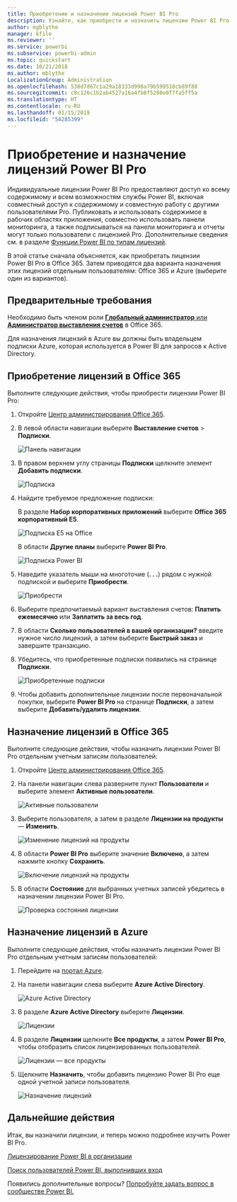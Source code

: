 ```yaml
---
title: Приобретение и назначение лицензий Power BI Pro
description: Узнайте, как приобрести и назначить лицензии Power BI Pro для предоставления пользователям доступа ко всему содержимому и функциям службы Power BI.
author: mgblythe
manager: kfile
ms.reviewer: ''
ms.service: powerbi
ms.subservice: powerbi-admin
ms.topic: quickstart
ms.date: 10/21/2018
ms.author: mblythe
LocalizationGroup: Administration
ms.openlocfilehash: 538d7d67c1a29a18333d998a79b599510cb89f88
ms.sourcegitcommit: c8c126c1b2ab4527a16a4fb8f5208e0f7fa5ff5a
ms.translationtype: HT
ms.contentlocale: ru-RU
ms.lasthandoff: 01/15/2019
ms.locfileid: "54285399"
---
```

# <a name="purchase-and-assign-power-bi-pro-licenses"></a>Приобретение и назначение лицензий Power BI Pro

Индивидуальные лицензии Power BI Pro предоставляют доступ ко всему содержимому и всем возможностям службы Power BI, включая совместный доступ к содержимому и совместную работу с другими пользователями Pro. Публиковать и использовать содержимое в рабочих областях приложения, совместно использовать панели мониторинга, а также подписываться на панели мониторинга и отчеты могут только пользователи с лицензией Pro. Дополнительные сведения см. в разделе [Функции Power BI по типам лицензий](service-features-license-type.md).

В этой статье сначала объясняется, как приобретать лицензии Power BI Pro в Office 365. Затем приводятся два варианта назначения этих лицензий отдельным пользователям: Office 365 и Azure (выберите один из вариантов).

## <a name="prerequisites"></a>Предварительные требования

Необходимо быть членом роли [**Глобальный администратор** или **Администратор выставления счетов**](https://support.office.com/article/about-office-365-admin-roles-da585eea-f576-4f55-a1e0-87090b6aaa9d?ui=en-US&rs=en-US&ad=US) в Office 365.

Для назначения лицензий в Azure вы должны быть владельцем подписки Azure, которая используется в Power BI для запросов к Active Directory.

## <a name="purchase-licenses-in-office-365"></a>Приобретение лицензий в Office 365

Выполните следующие действия, чтобы приобрести лицензии Power BI Pro:

1. Откройте [Центр администрирования Office 365](https://portal.office.com/adminportal/home#/homepage).

2. В левой области навигации выберите **Выставление счетов** > **Подписки**.

    ![Панель навигации](media/service-admin-purchasing-power-bi-pro/service-purchasing-power-bi-pro-01.png)

3. В правом верхнем углу страницы **Подписки** щелкните элемент **Добавить подписки**.

    ![Подписка](media/service-admin-purchasing-power-bi-pro/service-purchasing-power-bi-pro-02.png)

4. Найдите требуемое предложение подписки:

    В разделе **Набор корпоративных приложений** выберите **Office 365 корпоративный E5**.

    ![Подписка E5 на Office](media/service-admin-purchasing-power-bi-pro/service-purchasing-power-bi-pro-03.png)

    В области **Другие планы** выберите **Power BI Pro**.

    ![Подписка Power BI](media/service-admin-purchasing-power-bi-pro/service-purchasing-power-bi-pro-04.png)

5. Наведите указатель мыши на многоточие (**. . .**) рядом с нужной подпиской и выберите **Приобрести**.

    ![Приобрести](media/service-admin-purchasing-power-bi-pro/service-purchasing-power-bi-pro-05.png)

6. Выберите предпочитаемый вариант выставления счетов: **Платить ежемесячно** или **Заплатить за весь год**.

7. В области **Сколько пользователей в вашей организации?** введите нужное число лицензий, а затем выберите **Быстрый заказ** и завершите транзакцию.

8. Убедитесь, что приобретенные подписки появились на странице **Подписки**.

   ![Приобретенные подписки](media/service-admin-purchasing-power-bi-pro/service-purchasing-power-bi-pro-06.png)

9. Чтобы добавить дополнительные лицензии после первоначальной покупки, выберите **Power BI Pro** на странице **Подписки**, а затем выберите **Добавить/удалить лицензии**.

## <a name="assign-licenses-in-office-365"></a>Назначение лицензий в Office 365

Выполните следующие действия, чтобы назначить лицензии Power BI Pro отдельным учетным записям пользователей:

1. Откройте [Центр администрирования Office 365](https://portal.office.com/adminportal/home#/homepage).

2. На панели навигации слева разверните пункт **Пользователи** и выберите элемент **Активные пользователи**.

    ![Активные пользователи](media/service-admin-purchasing-power-bi-pro/service-assigning-power-bi-pro-licenses-05.png)

3. Выберите пользователя, а затем в разделе **Лицензии на продукты** — **Изменить**.

    ![Изменение лицензий на продукты](media/service-admin-purchasing-power-bi-pro/service-assigning-power-bi-pro-licenses-06.png)

4. В области **Power BI Pro** выберите значение **Включено**, а затем нажмите кнопку **Сохранить**.

    ![Включение лицензий на продукты](media/service-admin-purchasing-power-bi-pro/service-assigning-power-bi-pro-licenses-07.png)

5. В области **Состояние** для выбранных учетных записей убедитесь в назначении лицензии Power BI Pro.

    ![Проверка состояния лицензии](media/service-admin-purchasing-power-bi-pro/service-assigning-power-bi-pro-licenses-08.png)

## <a name="assign-licenses-in-azure"></a>Назначение лицензий в Azure

Выполните следующие действия, чтобы назначить лицензии Power BI Pro отдельным учетным записям пользователей:

1. Перейдите на [портал Azure](https://ms.portal.azure.com/#@microsoft.onmicrosoft.com/dashboard/private/39bc3cf7-31a4-43f6-954c-f2d69ca2f0).

2. На панели навигации слева выберите **Azure Active Directory**.

    ![Azure Active Directory](media/service-admin-purchasing-power-bi-pro/service-assigning-power-bi-pro-licenses-01.png)

3. В разделе **Azure Active Directory** выберите **Лицензии**.

    ![Лицензии](media/service-admin-purchasing-power-bi-pro/service-assigning-power-bi-pro-licenses-02.png)

4. В разделе **Лицензии** щелкните **Все продукты**, а затем **Power BI Pro**, чтобы отобразить список лицензированных пользователей.

    ![Лицензии — все продукты](media/service-admin-purchasing-power-bi-pro/service-assigning-power-bi-pro-licenses-03.png)

5. Щелкните **Назначить**, чтобы добавить лицензию Power BI Pro еще одной учетной записи пользователя.

    ![Назначение лицензий](media/service-admin-purchasing-power-bi-pro/service-assigning-power-bi-pro-licenses-04.png)

## <a name="next-steps"></a>Дальнейшие действия

Итак, вы назначили лицензии, и теперь можно подробнее изучить Power BI Pro.

[Лицензирование Power BI в организации](service-admin-licensing-organization.md)

[Поиск пользователей Power BI, выполнивших вход](service-admin-access-usage.md)

Появились дополнительные вопросы? [Попробуйте задать вопрос в сообществе Power BI.](https://community.powerbi.com/)
